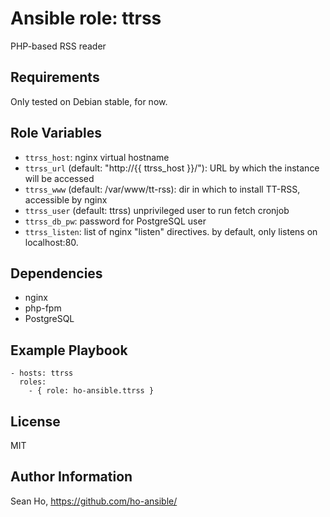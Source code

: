 # Ansible role: ttrss
PHP-based RSS reader

## Requirements
Only tested on Debian stable, for now.

## Role Variables
+ `ttrss_host`: nginx virtual hostname
+ `ttrss_url` (default: "http://{{ ttrss_host }}/"):
  URL by which the instance will be accessed
+ `ttrss_www` (default: /var/www/tt-rss): dir in which to install TT-RSS, accessible by nginx
+ `ttrss_user` (default: ttrss) unprivileged user to run fetch cronjob
+ `ttrss_db_pw`: password for PostgreSQL user
+ `ttrss_listen`: list of nginx "listen" directives. by default, only listens on localhost:80.

## Dependencies
+ nginx
+ php-fpm
+ PostgreSQL

## Example Playbook

```
- hosts: ttrss
  roles:
    - { role: ho-ansible.ttrss }
```

## License
MIT

## Author Information
Sean Ho, https://github.com/ho-ansible/
